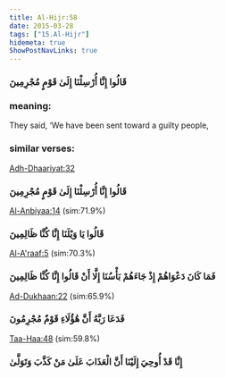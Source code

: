 ```yaml
---
title: Al-Hijr:58
date: 2015-03-28
tags: ["15.Al-Hijr"]
hidemeta: true 
ShowPostNavLinks: true 
---
```

### قَالُوا إِنَّا أُرْسِلْنَا إِلَىٰ قَوْمٍ مُجْرِمِينَ
### meaning: 
They said, ‘We have been sent toward a guilty people,
### similar verses: 

[Adh-Dhaariyat:32](/51/32)

### قَالُوا إِنَّا أُرْسِلْنَا إِلَىٰ قَوْمٍ مُجْرِمِينَ

[Al-Anbiyaa:14](/21/14) (sim:71.9%)

### قَالُوا يَا وَيْلَنَا إِنَّا كُنَّا ظَالِمِينَ

[Al-A'raaf:5](/7/5) (sim:70.3%)

### فَمَا كَانَ دَعْوَاهُمْ إِذْ جَاءَهُمْ بَأْسُنَا إِلَّا أَنْ قَالُوا إِنَّا كُنَّا ظَالِمِينَ

[Ad-Dukhaan:22](/44/22) (sim:65.9%)

### فَدَعَا رَبَّهُ أَنَّ هَٰؤُلَاءِ قَوْمٌ مُجْرِمُونَ

[Taa-Haa:48](/20/48) (sim:59.8%)

### إِنَّا قَدْ أُوحِيَ إِلَيْنَا أَنَّ الْعَذَابَ عَلَىٰ مَنْ كَذَّبَ وَتَوَلَّىٰ
